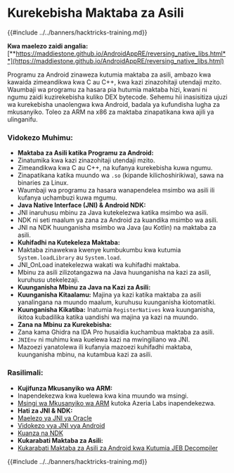 # Kurekebisha Maktaba za Asili

{{#include ../../banners/hacktricks-training.md}}

**Kwa maelezo zaidi angalia:** [**https://maddiestone.github.io/AndroidAppRE/reversing_native_libs.html**](https://maddiestone.github.io/AndroidAppRE/reversing_native_libs.html)

Programu za Android zinaweza kutumia maktaba za asili, ambazo kwa kawaida zimeandikwa kwa C au C++, kwa kazi zinazohitaji utendaji mzito. Waumbaji wa programu za hasara pia hutumia maktaba hizi, kwani ni ngumu zaidi kuzirekebisha kuliko DEX bytecode. Sehemu hii inasisitiza ujuzi wa kurekebisha unaolengwa kwa Android, badala ya kufundisha lugha za mkusanyiko. Toleo za ARM na x86 za maktaba zinapatikana kwa ajili ya ulinganifu.

### Vidokezo Muhimu:

- **Maktaba za Asili katika Programu za Android:**
- Zinatumika kwa kazi zinazohitaji utendaji mzito.
- Zimeandikwa kwa C au C++, na kufanya kurekebisha kuwa ngumu.
- Zinapatikana katika muundo wa `.so` (kipande kilichoshirikiwa), sawa na binaries za Linux.
- Waumbaji wa programu za hasara wanapendelea msimbo wa asili ili kufanya uchambuzi kuwa mgumu.
- **Java Native Interface (JNI) & Android NDK:**
- JNI inaruhusu mbinu za Java kutekelezwa katika msimbo wa asili.
- NDK ni seti maalum ya zana za Android za kuandika msimbo wa asili.
- JNI na NDK huunganisha msimbo wa Java (au Kotlin) na maktaba za asili.
- **Kuhifadhi na Kutekeleza Maktaba:**
- Maktaba zinawekwa kwenye kumbukumbu kwa kutumia `System.loadLibrary` au `System.load`.
- JNI_OnLoad inatekelezwa wakati wa kuhifadhi maktaba.
- Mbinu za asili zilizotangazwa na Java huunganisha na kazi za asili, kuruhusu utekelezaji.
- **Kuunganisha Mbinu za Java na Kazi za Asili:**
- **Kuunganisha Kitaalamu:** Majina ya kazi katika maktaba za asili yanalingana na muundo maalum, kuruhusu kuunganisha kiotomatiki.
- **Kuunganisha Kikatiba:** Inatumia `RegisterNatives` kwa kuunganisha, ikitoa kubadilika katika uandishi wa majina ya kazi na muundo.
- **Zana na Mbinu za Kurekebisha:**
- Zana kama Ghidra na IDA Pro husaidia kuchambua maktaba za asili.
- `JNIEnv` ni muhimu kwa kuelewa kazi na mwingiliano wa JNI.
- Mazoezi yanatolewa ili kufanyia mazoezi kuhifadhi maktaba, kuunganisha mbinu, na kutambua kazi za asili.

### Rasilimali:

- **Kujifunza Mkusanyiko wa ARM:**
- Inapendekezwa kwa kuelewa kwa kina muundo wa msingi.
- [Msingi wa Mkusanyiko wa ARM](https://azeria-labs.com/writing-arm-assembly-part-1/) kutoka Azeria Labs inapendekezwa.
- **Hati za JNI & NDK:**
- [Maelezo ya JNI ya Oracle](https://docs.oracle.com/javase/7/docs/technotes/guides/jni/spec/jniTOC.html)
- [Vidokezo vya JNI vya Android](https://developer.android.com/training/articles/perf-jni)
- [Kuanza na NDK](https://developer.android.com/ndk/guides/)
- **Kukarabati Maktaba za Asili:**
- [Kukarabati Maktaba za Asili za Android kwa Kutumia JEB Decompiler](https://medium.com/@shubhamsonani/how-to-debug-android-native-libraries-using-jeb-decompiler-eec681a22cf3)

{{#include ../../banners/hacktricks-training.md}}

